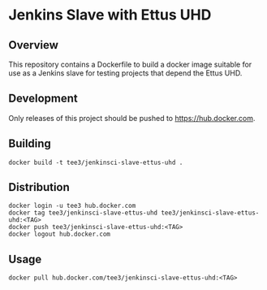 # Jenkins Slave with Ettus UHD

## Overview

This repository contains a Dockerfile to build a docker image suitable
for use as a Jenkins slave for testing projects that depend the Ettus
UHD.

## Development

Only releases of this project should be pushed to
https://hub.docker.com.

## Building

``` shell
docker build -t tee3/jenkinsci-slave-ettus-uhd .
```

## Distribution

``` shell
docker login -u tee3 hub.docker.com
docker tag tee3/jenkinsci-slave-ettus-uhd tee3/jenkinsci-slave-ettus-uhd:<TAG>
docker push tee3/jenkinsci-slave-ettus-uhd:<TAG>
docker logout hub.docker.com
```

## Usage

``` shell
docker pull hub.docker.com/tee3/jenkinsci-slave-ettus-uhd:<TAG>
```
